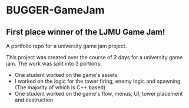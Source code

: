 # BUGGER-GameJam
## First place winner of the LJMU Game Jam!
A portfolio repo for a university game jam project.

This project was created over the course of 2 days for a university game jam. The work was split into 3 portions:

- One student worked on the game's assets
- I worked on the logic for the tower firing, enemy logic and spawning (The majority of which is C++ based)
- One student worked on the game's flow, menus, UI, tower placement and destruction

